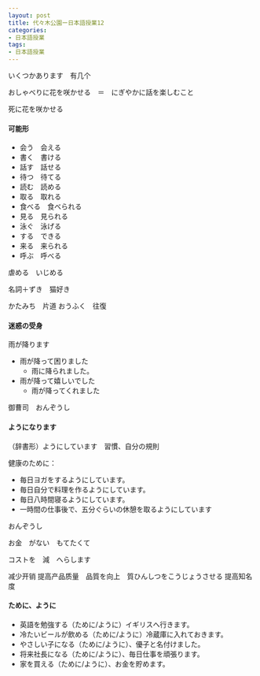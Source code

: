 ```yaml
---
layout: post
title: 代々木公園ー日本語授業12
categories:
- 日本語授業
tags:
- 日本語授業
---
```

いくつかあります　有几个

おしゃべりに花を咲かせる　＝　にぎやかに話を楽しむこと

死に花を咲かせる

#### 可能形

* 会う　会える
* 書く　書ける
* 話す　話せる
* 待つ　待てる
* 読む　読める
* 取る　取れる
* 食べる　食べられる
* 見る　見られる
* 泳ぐ　泳げる
* する　できる
* 来る　来られる
* 呼ぶ　呼べる

虐める　いじめる

名詞＋ずき　猫好き

かたみち　片道
おうふく　往復

#### 迷惑の受身
雨が降ります
* 雨が降って困りました
	* 雨に降られました。
* 雨が降って嬉しいでした
	* 雨が降ってくれました
	
御曹司　おんぞうし

#### ようになります

（辞書形）ようにしています　習慣、自分の規則

健康のために：

* 毎日ヨガをするようにしています。
* 毎日自分で料理を作るようにしています。
* 毎日八時間寝るようにしています。
* 一時間の仕事後で、五分ぐらいの休憩を取るようにしています

おんぞうし

お金　がない　もてたくて

コストを　減　へらします

减少开销
提高产品质量　品質を向上　質ひんしつをこうじょうさせる
提高知名度

#### ために、ように
* 英語を勉強する（ために/ように）イギリスへ行きます。
* 冷たいビールが飲める（ために/ように）冷蔵庫に入れておきます。
* やさしい子になる（ために/ように）、優子と名付けました。
* 将来社長になる（ために/ように）、毎日仕事を頑張ります。
* 家を買える（ために/ように）、お金を貯めます。